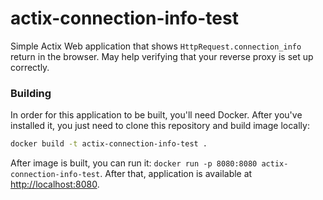 # actix-connection-info-test

Simple Actix Web application that shows `HttpRequest.connection_info` return in
the browser. May help verifying that your reverse proxy is set up correctly.

### Building

In order for this application to be built, you'll need Docker. After you've
installed it, you just need to clone this repository and build image locally:

```bash
docker build -t actix-connection-info-test .
```

After image is built, you can run it: `docker run -p 8080:8080 actix-connection-info-test`.
After that, application is available at [http://localhost:8080](http://localhost:8080).

